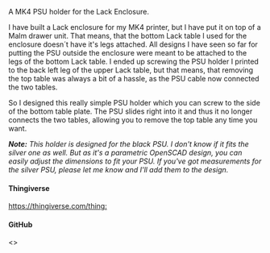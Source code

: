 A MK4 PSU holder for the Lack Enclosure.

I have built a Lack enclosure for my MK4 printer, but I have put it on top of a Malm drawer unit. That means, that the bottom Lack table I used for the enclosure doesn´t have it's legs attached. All designs I have seen so far for putting the PSU outside the enclosure were meant to be attached to the legs of the bottom Lack table. I ended up screwing the PSU holder I printed to the back left leg of the upper Lack table, but that means, that removing the top table was always a bit of a hassle, as the PSU cable now connected the two tables.

So I designed this really simple PSU holder which you can screw to the side of the bottom table plate. The PSU slides right into it and thus it no longer connects the two tables, allowing you to remove the top table any time you want.

***Note:** This holder is designed for the black PSU. I don't know if it fits the silver one as well. But as it's a parametric OpenSCAD design, you can easily adjust the dimensions to fit your PSU. If you've got measurements for the silver PSU, please let me know and I'll add them to the design.*

#### Thingiverse

<https://thingiverse.com/thing:>

#### GitHub

<>

